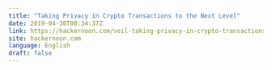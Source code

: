 ```yaml
---
title: "Taking Privacy in Crypto Transactions to the Next Level"
date: 2019-04-30T00:34:37Z
link: https://hackernoon.com/veil-taking-privacy-in-crypto-transactions-to-the-next-level-14b49c7af800?source=rss----3a8144eabfe3---4&utm_medium=RSS&utm_source=news.12bit.vn
site: hackernoon.com
language: English
draft: false
---
```

